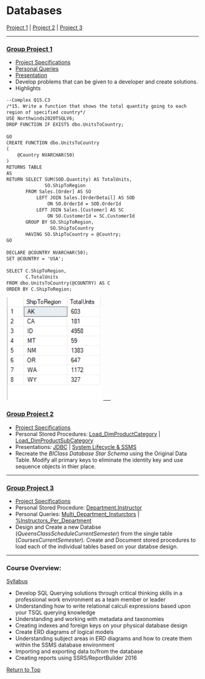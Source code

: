 <a name="TOP"></a>

# Databases 
[Project 1](#p1) | 
[Project 2](#p2) |
[Project 3](#p3)
___
<a name="p1"></a>

### [Group Project 1](https://github.com/eng-jonathan/Databases/tree/main/Project%201)
* [Project Specifications](https://github.com/eng-jonathan/Databases/blob/main/Project%201/Project%20One%20Specifications.pdf)
* [Personal Queries](https://github.com/eng-jonathan/Databases/blob/main/Project%201/Query%20Files/Jonathan%20Eng/Group%204%20-%20Jonathan%20Eng.sql)      
* [Presentation](https://github.com/eng-jonathan/Databases/blob/main/Project%201/Presentation/1045%20-%20Group%204%20-%20Group%20Project%201.pdf)
* Develop problems that can be given to a developer and create solutions. 
* Highlights
```
--Complex Q15.C3
/*15. Write a function that shows the total quantity going to each region of specified country*/
USE Northwinds2020TSQLV6;
DROP FUNCTION IF EXISTS dbo.UnitsToCountry;

GO
CREATE FUNCTION dbo.UnitsToCountry
(
    @Country NVARCHAR(50)
)
RETURNS TABLE
AS
RETURN SELECT SUM(SOD.Quantity) AS TotalUnits,
              SO.ShipToRegion
       FROM Sales.[Order] AS SO
           LEFT JOIN Sales.[OrderDetail] AS SOD
               ON SO.OrderId = SOD.OrderId
           LEFT JOIN Sales.[Customer] AS SC
               ON SO.CustomerId = SC.CustomerId
       GROUP BY SO.ShipToRegion,
                SO.ShipToCountry
       HAVING SO.ShipToCountry = @Country;
GO

DECLARE @COUNTRY NVARCHAR(50);
SET @COUNTRY = 'USA';

SELECT C.ShipToRegion,
       C.TotalUnits
FROM dbo.UnitsToCountry(@COUNTRY) AS C
ORDER BY C.ShipToRegion;
```

<img src = "Project%201/Images/P01_01.png" width = "250">
___
<a name="p2"></a>

### [Group Project 2](https://github.com/eng-jonathan/Databases/tree/main/Project%202)
* [Project Specifications](https://github.com/eng-jonathan/Databases/blob/main/Project%201/Project%20One%20Specifications.pdf) 
* Personal Stored Procedures: [Load_DimProductCategory](https://github.com/eng-jonathan/Databases/blob/main/Project%202/Stored%20Procedures/Jonathan%20Eng/Project2.Load_DimProductCategory.sql) | [Load_DimProductSubCategory](https://github.com/eng-jonathan/Databases/blob/main/Project%202/Stored%20Procedures/Jonathan%20Eng/Project2.Load_DimProductSubCategory.sql)
* Presentations: [JDBC](https://github.com/eng-jonathan/Databases/blob/main/Project%202/Presentations/1045_G4_Group_Project_2%20(JDBC).pdf) | [System Lifecycle & SSMS](https://github.com/eng-jonathan/Databases/blob/main/Project%202/Presentations/1045_G4_Group_Project_2%20(System%20Lifecycle%20%26%20SSMS).pdf)
* Recreate the *BIClass Database Star Schema* using the Original Data Table. Modify all primary keys to eliminate the identity key and use sequence objects in thier place. 
___ 
<a name="p3"></a>

### [Group Project 3](https://github.com/eng-jonathan/Databases/tree/main/Project%203)
* [Project Specifications](https://github.com/eng-jonathan/Databases/blob/main/Project%203/Project%203%20Specifications.pdf)
* Personal Stored Procedure: [Department.Instructor](https://github.com/eng-jonathan/Databases/blob/main/Project%203/Stored%20Procedures/Jonathan%20Eng/G10_4.uvw_Instructor.sql)
* Personal Queries: [Multi_Department_Insturctors](https://github.com/eng-jonathan/Databases/blob/main/Project%203/Queries/Jonathan%20Eng/Query1.Mult_Dept_Instructors.sql) | [%Instructors_Per_Department](https://github.com/eng-jonathan/Databases/blob/main/Project%203/Queries/Jonathan%20Eng/FreeQuery.Percent_Instructor_PerDept.sql)
* Design and Create a new Databse (*QueensClassScheduleCurrentSemester*) from the single table (*CoursesCurrentSemester*). Create and Document stored procedures to load each of the individual tables based on your databse design.

___
<a name="overview"></a>

### Course Overview:
[Syllabus](https://github.com/eng-jonathan/Databases/blob/main/syllabus/syllabus.pdf)
* Develop SQL Querying solutions through critical thinking skills in a professional work environment as a team member or leader
* Understanding how to write relational calculi expressions based upon your TSQL querying knowledge
* Understanding and working with metadata and taxonomies
* Creating indexes and foreign keys on your physical database design
* Create ERD diagrams of logical models
* Understanding subject areas in ERD diagrams and how to create them within the SSMS database environment
* Importing and exporting data to/from the database
* Creating reports using SSRS/ReportBuilder 2016

[Return to Top](#TOP)
